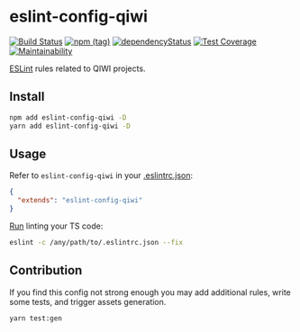 # eslint-config-qiwi
[![Build Status](https://travis-ci.com/qiwi/tslint-config-qiwi.svg?branch=master)](https://travis-ci.com/qiwi/tslint-config-qiwi)
[![npm (tag)](https://img.shields.io/npm/v/tslint-config-qiwi/latest.svg)](https://www.npmjs.com/package/tslint-config-qiwi)
[![dependencyStatus](https://img.shields.io/david/qiwi/tslint-config-qiwi.svg?maxAge=300)](https://david-dm.org/qiwi/tslint-config-qiwi)
[![Test Coverage](https://api.codeclimate.com/v1/badges/e7fdc4e135133bfb5370/test_coverage)](https://codeclimate.com/github/qiwi/tslint-config-qiwi/test_coverage)
[![Maintainability](https://api.codeclimate.com/v1/badges/e7fdc4e135133bfb5370/maintainability)](https://codeclimate.com/github/qiwi/tslint-config-qiwi/maintainability)

[ESLint](https://eslint.org) rules related to QIWI projects.

## Install
```bash
npm add eslint-config-qiwi -D
yarn add eslint-config-qiwi -D
```

## Usage
Refer to `eslint-config-qiwi` in your [.eslintrc.json](https://eslint.org/docs/user-guide/configuring):
```json
{
  "extends": "eslint-config-qiwi"
}
```
[Run](https://palantir.github.io/tslint/usage/cli/) linting your TS code:
```bash
eslint -c /any/path/to/.eslintrc.json --fix
```

## Contribution
If you find this config not strong enough you may add additional rules, write some tests, and trigger assets generation.
```bash
yarn test:gen
```
